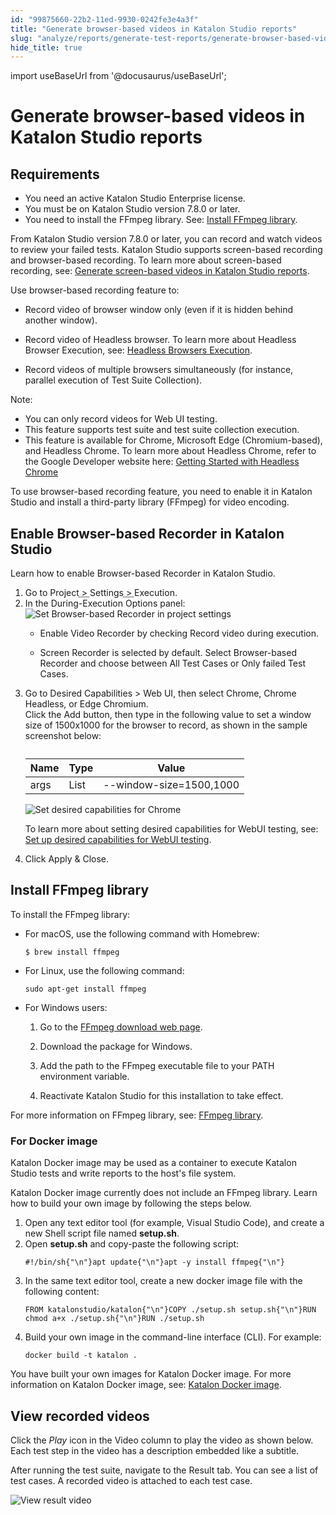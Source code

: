 ```yaml
---
id: "99875660-22b2-11ed-9930-0242fe3e4a3f"
title: "Generate browser-based videos in Katalon Studio reports"
slug: "analyze/reports/generate-test-reports/generate-browser-based-videos-in-katalon-studio-reports"
hide_title: true
---
```

import useBaseUrl from '@docusaurus/useBaseUrl';


# <a id="id" class="anchor_top_offset"/><a id="ariaid-title1" class="anchor_top_offset"/>Generate browser-based videos in <span xmlns="http://www.w3.org/1999/xhtml" className="ph">Katalon Studio</span>  reports


## Requirements

<div xmlns="http://www.w3.org/1999/xhtml" className="p"><ul className="ul"><li className="li">You need an active <span className="ph">Katalon Studio Enterprise</span> license.</li><li className="li">You must be on <span className="ph">Katalon Studio</span> version 7.8.0 or later.</li><li className="li">You need to install the FFmpeg library. See: <a className="xref" href="#id_2">Install FFmpeg library</a>.</li></ul></div>
<p xmlns="http://www.w3.org/1999/xhtml" className="p">From <span className="ph">Katalon Studio</span> version 7.8.0 or later, you can record and watch videos to review your failed tests. <span className="ph">Katalon Studio</span> supports screen-based recording and browser-based recording. To learn more about screen-based recording, see: <a className="xref" href="/docs/analyze/reports/generate-test-reports/generate-screen-based-videos-in-katalon-studio-reports">Generate screen-based videos in <span className="ph">Katalon Studio</span> reports</a>.</p> 
<div xmlns="http://www.w3.org/1999/xhtml" className="p">Use browser-based recording feature to:<ul className="ul"><li className="li"><p className="p">Record video of browser window only (even if it is hidden behind another window).</p></li><li className="li"><p className="p">Record video of Headless browser. To learn more about Headless Browser Execution, see: <a className="xref" href="/docs/execute/execute-tests-with-katalon-studio/headless-browsers-execution-in-katalon-studio">Headless Browsers Execution</a>.</p> </li><li className="li"><p className="p"> Record videos of multiple browsers simultaneously (for instance, parallel execution of Test Suite Collection).</p></li></ul><div className="note note note_note"><span className="note__title">Note:</span> <ul className="ul"><li className="li">You can only record videos for Web UI testing.</li><li className="li">This feature supports test suite and test suite collection execution.</li><li className="li">This feature is available for Chrome, Microsoft Edge (Chromium-based), and Headless Chrome. To learn more about Headless Chrome, refer to the Google Developer website here: <a className="xref j-external-link" href="https://developers.google.com/web/updates/2017/04/headless-chrome" target="_blank">Getting Started with Headless Chrome</a></li></ul></div></div>
<p xmlns="http://www.w3.org/1999/xhtml" className="p">To use browser-based recording feature, you need to enable it in <span className="ph">Katalon Studio</span> and install a third-party library (FFmpeg) for video encoding.</p> 

## <a id="task-1628" class="anchor_top_offset"/>Enable Browser-based Recorder in <span xmlns="http://www.w3.org/1999/xhtml" className="ph">Katalon Studio</span> 

<section xmlns="http://www.w3.org/1999/xhtml" className="section context">Learn how to enable Browser-based Recorder in <span className="ph">Katalon Studio</span>.</section> 
<ol xmlns="http://www.w3.org/1999/xhtml" className="ol steps"><li className="li step stepexpand"><span className="ph cmd">Go to <span className="ph menucascade"><span className="ph uicontrol">Project</span><abbr title="and then"> &gt; </abbr><span className="ph uicontrol">Settings</span><abbr title="and then"> &gt; </abbr><span className="ph uicontrol">Execution</span></span>. </span></li><li className="li step stepexpand"><span className="ph cmd">In the <span className="ph uicontrol">During-Execution Options</span> panel:</span><div className="itemgroup stepresult">       <img className="image" width={700} src={useBaseUrl("/3c20ab10-9dec-11ed-998d-0242cfbc79b5.png")} alt="Set Browser-based Recorder in project settings" />                    <ul className="ul"><li className="li">           <p className="p">Enable Video Recorder by checking <span className="ph uicontrol">Record video during execution</span>.</p>         </li><li className="li">           <p className="p"><span className="ph uicontrol">Screen Recorder</span> is selected by default. Select <span className="ph uicontrol">Browser-based Recorder</span> and choose between <span className="ph uicontrol">All Test Cases</span> or <span className="ph uicontrol">Only failed Test Cases</span>.</p>         </li></ul>     </div></li><li className="li step stepexpand"><span className="ph cmd">Go to <span className="ph uicontrol">Desired Capabilities</span> &gt; <span className="ph uicontrol">Web UI</span>, then select <span className="ph uicontrol">Chrome</span>, <span className="ph uicontrol">Chrome Headless</span>, or <span className="ph uicontrol">Edge Chromium</span>.</span><div className="itemgroup stepresult">Click the <span className="ph uicontrol">Add</span> button, then type in the following value to set a window size of 1500x1000 for the browser to record, as shown in the sample screenshot below: <table className="table anchor_top_offset" id="task-1628__43d65755-1609-427a-bc5b-bc524f74e15c"><caption /><colgroup><col style={{width: '33.33333333333333%'}} /><col style={{width: '33.33333333333333%'}} /><col style={{width: '33.33333333333333%'}} /></colgroup><thead className="thead"><tr className><th className="entry anchor_top_offset" id="task-1628__43d65755-1609-427a-bc5b-bc524f74e15c__entry__1">Name</th><th className="entry anchor_top_offset" id="task-1628__43d65755-1609-427a-bc5b-bc524f74e15c__entry__2">Type</th><th className="entry anchor_top_offset" id="task-1628__43d65755-1609-427a-bc5b-bc524f74e15c__entry__3">Value</th></tr></thead><tbody className="tbody"><tr className><td className="entry" headers="task-1628__43d65755-1609-427a-bc5b-bc524f74e15c__entry__1 task-1628__43d65755-1609-427a-bc5b-bc524f74e15c__entry__2 task-1628__43d65755-1609-427a-bc5b-bc524f74e15c__entry__3 ">args</td><td className="entry" headers="task-1628__43d65755-1609-427a-bc5b-bc524f74e15c__entry__1 task-1628__43d65755-1609-427a-bc5b-bc524f74e15c__entry__2 task-1628__43d65755-1609-427a-bc5b-bc524f74e15c__entry__3 ">List</td><td className="entry" headers="task-1628__43d65755-1609-427a-bc5b-bc524f74e15c__entry__1 task-1628__43d65755-1609-427a-bc5b-bc524f74e15c__entry__2 task-1628__43d65755-1609-427a-bc5b-bc524f74e15c__entry__3 ">--window-size=1500,1000</td></tr></tbody></table><img className="image" width={700} src={useBaseUrl("/3c393c20-9dec-11ed-998d-0242cfbc79b5.png")} alt="Set desired capabilities for Chrome" /><p className="p">To learn more about setting desired capabilities for WebUI testing, see: <a className="xref" href="/docs/create-tests/manage-projects/project-settings/desired-capabilities/set-up-desired-capabilities-for-webui-testing-in-katalon-studio">Set up desired capabilities for WebUI testing</a>.</p></div></li><li className="li step stepexpand"><span className="ph cmd">Click <span className="ph uicontrol">Apply &amp; Close</span>.</span></li></ol> 

## <a id="id_2" class="anchor_top_offset"/>Install FFmpeg library

<div xmlns="http://www.w3.org/1999/xhtml" className="p">To install the FFmpeg library:<ul className="ul"><li className="li"><div className="p">For macOS, use the following command with Homebrew: <pre className="pre codeblock"><code>$ brew install ffmpeg</code></pre></div></li><li className="li"><div className="p">For Linux, use the following command: <pre className="pre codeblock"><code>sudo apt-get install ffmpeg</code></pre></div></li><li className="li"><div className="p">For Windows users: <ol className="ol"><li className="li"><p className="p">Go to the <a className="xref j-external-link" href="https://ffmpeg.org/download.html" target="_blank">FFmpeg download web page</a>.</p></li><li className="li"><p className="p">Download the package for Windows.</p></li><li className="li"><p className="p">Add the path to the FFmpeg executable file to your PATH environment variable.</p></li><li className="li"><p className="p">Reactivate <span className="ph">Katalon Studio</span> for this installation to take effect.</p></li></ol></div></li></ul></div>
<p xmlns="http://www.w3.org/1999/xhtml" className="p">For more information on FFmpeg library, see: <a className="xref j-external-link" href="https://ffmpeg.org/" target="_blank">FFmpeg library</a>.</p> 

### <a id="task-5317" class="anchor_top_offset"/>For Docker image

<p xmlns="http://www.w3.org/1999/xhtml" className="shortdesc">Katalon Docker image may be used as a container to execute <span className="ph">Katalon Studio</span> tests and write reports to the host's file system.</p> 
<section xmlns="http://www.w3.org/1999/xhtml" className="section context">Katalon Docker image currently does not include an FFmpeg library. Learn how to build your own image by following the  steps below.</section> 
<ol xmlns="http://www.w3.org/1999/xhtml" className="ol steps"><li className="li step stepexpand"><span className="ph cmd">Open any text editor tool (for example, Visual Studio Code), and create a new Shell script file named <strong className="ph b">setup.sh</strong>.</span></li><li className="li step stepexpand"><span className="ph cmd">Open <strong className="ph b">setup.sh</strong> and copy-paste the following script:</span><div className="itemgroup stepxmp">       <pre className="pre codeblock"><code>#!/bin/sh{"\n"}apt update{"\n"}apt -y install ffmpeg{"\n"}</code></pre>     </div></li><li className="li step stepexpand"><span className="ph cmd">In the same text editor tool, create a new docker image file with the following content:</span><div className="itemgroup stepxmp"><pre className="pre codeblock"><code>FROM katalonstudio/katalon{"\n"}COPY ./setup.sh setup.sh{"\n"}RUN chmod a+x ./setup.sh{"\n"}RUN ./setup.sh</code></pre></div></li><li className="li step stepexpand"><span className="ph cmd">Build your own image in the command-line interface (CLI). For example:</span><div className="itemgroup stepxmp">       <pre className="pre codeblock"><code>docker build -t katalon .</code></pre>     </div></li></ol> 
<section xmlns="http://www.w3.org/1999/xhtml" className="section result">You have built your own images for Katalon Docker image. For more information on Katalon Docker image, see: <a className="xref" href="#">Katalon Docker image</a>.</section> 

## <a id="concept-6849" class="anchor_top_offset"/>View recorded videos

<p xmlns="http://www.w3.org/1999/xhtml" className="p">Click the <em className="ph i">Play</em> icon in the <span className="ph uicontrol">Video</span> column to play the video as shown below. Each test step in the video has a description embedded like a subtitle.</p> 
<p xmlns="http://www.w3.org/1999/xhtml" className="p">After running the test suite, navigate to the <span className="ph uicontrol">Result</span> tab. You can see a list of test cases. A recorded video is attached to each test case.</p> 
<p xmlns="http://www.w3.org/1999/xhtml" className="p"><img className="image" width={700} src={useBaseUrl("/3c12c860-9dec-11ed-998d-0242cfbc79b5.png")} alt="View result video" /></p> 
